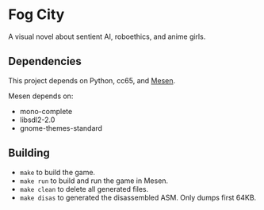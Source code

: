 # Fog City

A visual novel about sentient AI, roboethics, and anime girls. 

## Dependencies 

This project depends on Python, cc65, and [Mesen](https://github.com/SourMesen/Mesen).

Mesen depends on: 
* mono-complete
* libsdl2-2.0
* gnome-themes-standard

## Building

* `make` to build the game.
* `make run` to build and run the game in Mesen.
* `make clean` to delete all generated files.
* `make disas` to generated the disassembled ASM. Only dumps first 64KB.
